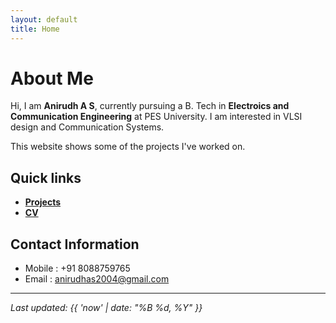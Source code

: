 ```yaml
---
layout: default
title: Home
---
```


# About Me

Hi, I am **Anirudh A S**, currently pursuing a B. Tech in **Electroics and Communication Engineering** at PES University.
I am interested in VLSI design and Communication Systems.

This website shows some of the projects I've worked on.

## Quick links

- **[Projects](/blog)**
- **[CV](/resume%20final.pdf)**

## Contact Information
- Mobile :  +91 8088759765
- Email  :  [anirudhas2004@gmail.com](mailto:anirudhas2004@gmail.com)

---

*Last updated: {{ 'now' | date: "%B %d, %Y" }}*